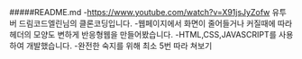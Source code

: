 #####README.md
	-https://www.youtube.com/watch?v=X91jsJyZofw 유투버 드림코드엘린님의 클론코딩입니다.
	-웹페이지에서 화면이 줄어들거나 커질때에 따라 헤더의 모양도 변하게 반응형웹을 만들어봤습니다.
	-HTML,CSS,JAVASCRIPT를 사용하여 개발했습니다.
	-완전한 숙지를 위해 최소 5번 따라 쳐보기